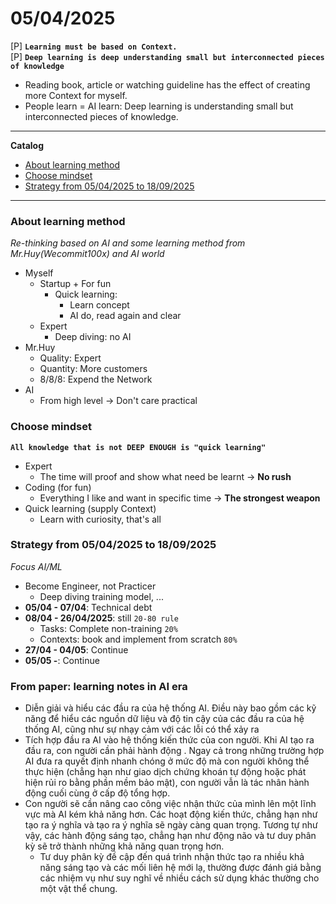 # 05/04/2025

[P] **`Learning must be based on Context.`** <br>
[P] **`Deep learning is deep understanding small but interconnected pieces of knowledge`**

- Reading book, article or watching guideline has the effect of creating more Context for myself.
- People learn = AI learn: Deep learning is understanding small but interconnected pieces of knowledge.

---

**Catalog**

- [About learning method](#about-learning-method)  
- [Choose mindset](#choose-mindset)  
- [Strategy from 05/04/2025 to 18/09/2025](#strategy-from-05042025-to-18092025)  

---

### About learning method

*Re-thinking based on AI and some learning method from Mr.Huy(Wecommit100x) and AI world*

- Myself
    - Startup + For fun
        - Quick learning: 
            - Learn concept
            - AI do, read again and clear
    - Expert
        - Deep diving: no AI
- Mr.Huy
    - Quality: Expert
    - Quantity: More customers
    - 8/8/8: Expend the Network
- AI
    - From high level -> Don't care practical

### Choose mindset

**`All knowledge that is not DEEP ENOUGH is "quick learning"`**

- Expert
    - The time will proof and show what need be learnt -> **No rush**
- Coding (for fun) 
    - Everything I like and want in specific time -> **The strongest weapon**
- Quick learning (supply Context)
    - Learn with curiosity, that's all

### Strategy from 05/04/2025 to 18/09/2025

*Focus AI/ML*

- Become Engineer, not Practicer
    - Deep diving training model, ...
- **05/04 - 07/04**: Technical debt
- **08/04 - 26/04/2025**: still `20-80 rule`
    - Tasks: Complete non-training `20%`
    - Contexts: book and implement from scratch `80%`
- **27/04 - 04/05**: Continue
- **05/05 -**: Continue 

### From paper: learning notes in AI era

- Diễn giải và hiểu các đầu ra của hệ thống AI. Điều này bao gồm các kỹ năng để hiểu các nguồn dữ liệu và độ tin cậy của các đầu ra của hệ thống AI, cũng như sự nhạy cảm với các lỗi có thể xảy ra
- Tích hợp đầu ra AI vào hệ thống kiến ​​thức của con người. Khi AI tạo ra đầu ra, con người cần phải hành động . Ngay cả trong những trường hợp AI đưa ra quyết định nhanh chóng ở mức độ mà con người không thể thực hiện (chẳng hạn như giao dịch chứng khoán tự động hoặc phát hiện rủi ro bằng phần mềm bảo mật), con người vẫn là tác nhân hành động cuối cùng ở cấp độ tổng hợp.
- Con người sẽ cần nâng cao công việc nhận thức của mình lên một lĩnh vực mà AI kém khả năng hơn. Các hoạt động kiến ​​thức, chẳng hạn như tạo ra ý nghĩa và tạo ra ý nghĩa sẽ ngày càng quan trọng. Tương tự như vậy, các hành động sáng tạo, chẳng hạn như động não và tư duy phân kỳ sẽ trở thành những khả năng quan trọng hơn.
    - Tư duy phân kỳ đề cập đến quá trình nhận thức tạo ra nhiều khả năng sáng tạo và các mối liên hệ mới lạ, thường được đánh giá bằng các nhiệm vụ như suy nghĩ về nhiều cách sử dụng khác thường cho một vật thể chung.